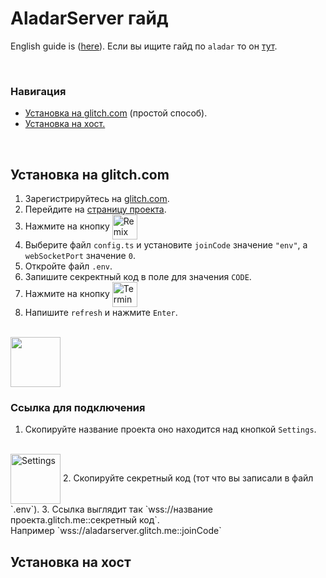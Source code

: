 # AladarServer гайд
English guide is ([here](./Guide.md)).
Если вы ищите гайд по `aladar` то он [тут](https://github.com/ClintFlames/aladar/blob/main/docs/Guide_ru.md).

<br>

### Навигация
- [Установка на glitch.com](#установка-на-glitchcom) (простой способ).
- [Установка на хост.](#установка-на-хост)

<br>

## Установка на glitch.com
1. Зарегистрируйтесь на [glitch.com](https://glitch.com).
2. Перейдите на [страницу проекта](https://glitch.com/edit/#!/aladarserver).
3. Нажмите на кнопку <image alt="Remix" src="./glitch_remix.png" align="center" height="40rem">
4. Выберите файл `config.ts` и установите `joinCode` значение `"env"`, а `webSocketPort` значение `0`.
5. Откройте файл `.env`.
6. Запишите секректный код в поле для значения `CODE`.
7. Нажмите на кнопку <image alt="Terminal" src="./glitch_terminal.png" align="center" height="40rem">
8. Напишите `refresh` и нажмите `Enter`.
<br>
<image src="./glitch_refresh.png" align="center" height="80rem">


### Ссылка для подключения
1. Скопируйте название проекта оно находится над кнопкой `Settings`.
<br>
<image alt="Settings" src="./glitch_name.png" align="center" height="80rem">
2. Скопируйте секретный код (тот что вы записали в файл `.env`).
3. Ссылка выглядит так `wss://название проекта.glitch.me::секретный код`.
<br>
Например `wss://aladarserver.glitch.me::joinCode`

<br>

## Установка на хост